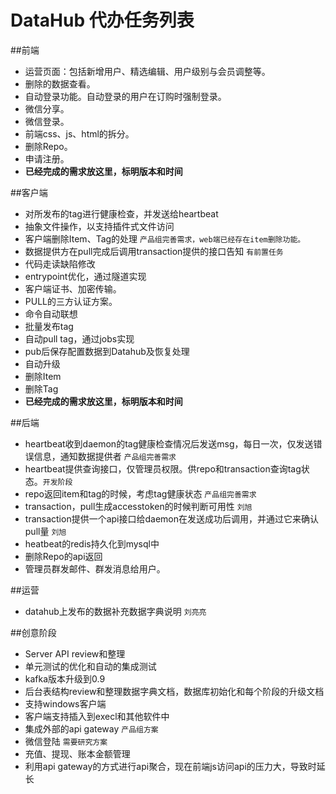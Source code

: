 # DataHub 代办任务列表

##前端
* 运营页面：包括新增用户、精选编辑、用户级别与会员调整等。
* 删除的数据查看。
* 自动登录功能。自动登录的用户在订购时强制登录。
* 微信分享。
* 微信登录。
* 前端css、js、html的拆分。
* 删除Repo。
* 申请注册。
* **已经完成的需求放这里，标明版本和时间**

##客户端
* 对所发布的tag进行健康检查，并发送给heartbeat 
* 抽象文件操作，以支持插件式文件访问
* 客户端删除Item、Tag的处理 `产品组完善需求，web端已经存在item删除功能。`
* 数据提供方在pull完成后调用transaction提供的接口告知 `有前置任务`
* 代码走读缺陷修改
* entrypoint优化，通过隧道实现
* 客户端证书、加密传输。
* PULL的三方认证方案。
* 命令自动联想
* 批量发布tag
* 自动pull tag，通过jobs实现
* pub后保存配置数据到Datahub及恢复处理
* 自动升级
* 删除Item
* 删除Tag
* **已经完成的需求放这里，标明版本和时间**

##后端
* heartbeat收到daemon的tag健康检查情况后发送msg，每日一次，仅发送错误信息，通知数据提供者 `产品组完善需求`
* heartbeat提供查询接口，仅管理员权限。供repo和transaction查询tag状态。`开发阶段`
* repo返回item和tag的时候，考虑tag健康状态 `产品组完善需求`
* transaction，pull生成accesstoken的时候判断可用性 `刘旭`
* transaction提供一个api接口给daemon在发送成功后调用，并通过它来确认pull量 `刘旭`
* heatbeat的redis持久化到mysql中
* 删除Repo的api返回
* 管理员群发邮件、群发消息给用户。

##运营
* datahub上发布的数据补充数据字典说明 `刘亮亮`
 
##创意阶段
* Server API review和整理
* 单元测试的优化和自动的集成测试
* kafka版本升级到0.9
* 后台表结构review和整理数据字典文档，数据库初始化和每个阶段的升级文档
* 支持windows客户端
* 客户端支持插入到execl和其他软件中
* 集成外部的api gateway `产品组方案`
* 微信登陆 `需要研究方案`
* 充值、提现、账本金额管理
* 利用api gateway的方式进行api聚合，现在前端js访问api的压力大，导致时延长

